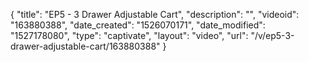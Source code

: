 {
    "title": "EP5 - 3 Drawer Adjustable Cart",
    "description": "",
    "videoid": "163880388",
    "date_created": "1526070171",
    "date_modified": "1527178080",
    "type": "captivate",
    "layout": "video",
    "url": "\/v\/ep5-3-drawer-adjustable-cart\/163880388"
}